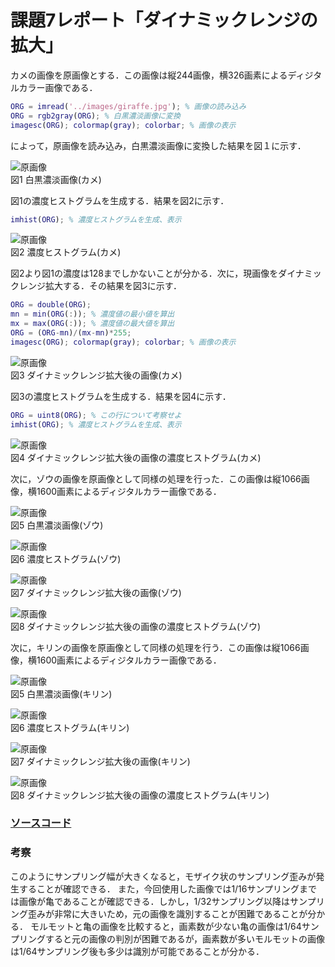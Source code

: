 # 課題7レポート「ダイナミックレンジの拡大」

カメの画像を原画像とする．この画像は縦244画像，横326画素によるディジタルカラー画像である．

```matlab
ORG = imread('../images/giraffe.jpg'); % 画像の読み込み
ORG = rgb2gray(ORG); % 白黒濃淡画像に変換
imagesc(ORG); colormap(gray); colorbar; % 画像の表示
```

によって，原画像を読み込み，白黒濃淡画像に変換した結果を図１に示す．

![原画像](https://github.com/suke123/matlab_image_processing/blob/master/%E8%AA%B2%E9%A1%8C7/images/kame0.png)  
図1 白黒濃淡画像(カメ)

図1の濃度ヒストグラムを生成する．結果を図2に示す．

```matlab
imhist(ORG); % 濃度ヒストグラムを生成、表示
```

![原画像](https://github.com/suke123/matlab_image_processing/blob/master/%E8%AA%B2%E9%A1%8C7/images/kame_after1.png)  
図2 濃度ヒストグラム(カメ)

図2より図1の濃度は128までしかないことが分かる．次に，現画像をダイナミックレンジ拡大する．その結果を図3に示す．

```matlab
ORG = double(ORG);
mn = min(ORG(:)); % 濃度値の最小値を算出
mx = max(ORG(:)); % 濃度値の最大値を算出
ORG = (ORG-mn)/(mx-mn)*255;
imagesc(ORG); colormap(gray); colorbar; % 画像の表示
```

![原画像](https://github.com/suke123/matlab_image_processing/blob/master/%E8%AA%B2%E9%A1%8C7/images/kame_after2.png)  
図3 ダイナミックレンジ拡大後の画像(カメ)

図3の濃度ヒストグラムを生成する．結果を図4に示す．

```matlab
ORG = uint8(ORG); % この行について考察せよ
imhist(ORG); % 濃度ヒストグラムを生成、表示
```
![原画像](https://github.com/suke123/matlab_image_processing/blob/master/%E8%AA%B2%E9%A1%8C7/images/kame_after3.png)  
図4 ダイナミックレンジ拡大後の画像の濃度ヒストグラム(カメ)

次に，ゾウの画像を原画像として同様の処理を行った．この画像は縦1066画像，横1600画素によるディジタルカラー画像である．

![原画像](https://github.com/suke123/matlab_image_processing/blob/master/%E8%AA%B2%E9%A1%8C7/images/elephant0.png)  
図5 白黒濃淡画像(ゾウ)

![原画像](https://github.com/suke123/matlab_image_processing/blob/master/%E8%AA%B2%E9%A1%8C7/images/elephant_after1.png)  
図6 濃度ヒストグラム(ゾウ)

![原画像](https://github.com/suke123/matlab_image_processing/blob/master/%E8%AA%B2%E9%A1%8C7/images/elephant_after2.png)  
図7 ダイナミックレンジ拡大後の画像(ゾウ)

![原画像](https://github.com/suke123/matlab_image_processing/blob/master/%E8%AA%B2%E9%A1%8C7/images/elephant_after3.png)  
図8 ダイナミックレンジ拡大後の画像の濃度ヒストグラム(ゾウ)

次に，キリンの画像を原画像として同様の処理を行う．この画像は縦1066画像，横1600画素によるディジタルカラー画像である．

![原画像](https://github.com/suke123/matlab_image_processing/blob/master/%E8%AA%B2%E9%A1%8C7/images/giraffe0.png)  
図5 白黒濃淡画像(キリン)

![原画像](https://github.com/suke123/matlab_image_processing/blob/master/%E8%AA%B2%E9%A1%8C7/images/giraffe_after1.png)  
図6 濃度ヒストグラム(キリン)

![原画像](https://github.com/suke123/matlab_image_processing/blob/master/%E8%AA%B2%E9%A1%8C7/images/giraffe_after2.png)  
図7 ダイナミックレンジ拡大後の画像(キリン)

![原画像](https://github.com/suke123/matlab_image_processing/blob/master/%E8%AA%B2%E9%A1%8C7/images/giraffe_after3.png)  
図8 ダイナミックレンジ拡大後の画像の濃度ヒストグラム(キリン)

### [ソースコード](https://github.com/suke123/matlab_image_processing/blob/master/%E8%AA%B2%E9%A1%8C7/kadai7.m)

### 考察

このようにサンプリング幅が大きくなると，モザイク状のサンプリング歪みが発生することが確認できる．
また，今回使用した画像では1/16サンプリングまでは画像が亀であることが確認できる．しかし，1/32サンプリング以降はサンプリング歪みが非常に大きいため，元の画像を識別することが困難であることが分かる．
モルモットと亀の画像を比較すると，画素数が少ない亀の画像は1/64サンプリングすると元の画像の判別が困難であるが，画素数が多いモルモットの画像は1/64サンプリング後も多少は識別が可能であることが分かる．
